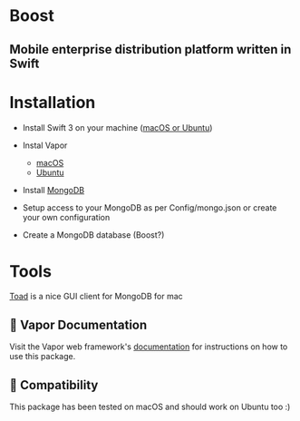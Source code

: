 # Boost
## Mobile enterprise distribution platform written in Swift


# Installation

* Install Swift 3 on your machine ([macOS or Ubuntu](https://swift.org/download/#releases))
* Instal Vapor
    * [macOS](https://vapor.github.io/documentation/getting-started/install-swift-3-macos.html)
    * [Ubuntu](https://vapor.github.io/documentation/getting-started/install-swift-3-ubuntu.html)
* Install [MongoDB](https://www.mongodb.com/download-center#community)

* Setup access to your MongoDB as per Config/mongo.json or create your own configuration
* Create a MongoDB database (Boost?)


# Tools
[Toad](https://itunes.apple.com/gb/app/toad/id747961939?mt=12) is a nice GUI client for MongoDB for mac

## 📖 Vapor Documentation

Visit the Vapor web framework's [documentation](http://docs.vapor.codes) for instructions on how to use this package.

## 🔧 Compatibility

This package has been tested on macOS and should work on Ubuntu too :)

